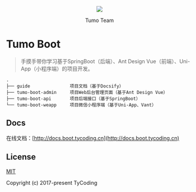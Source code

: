 <div style="text-align: center">
    <img src="http://cdn.tycoding.cn/MIK-YMmzrq.png" />
    <p>Tumo Team</p>
</div>



# Tumo Boot

> 手摸手带你学习基于SpringBoot（后端）、Ant Design Vue（前端）、Uni-App（小程序端）的项目开发。

```
.
├── guide               项目文档（基于Docsify）
├── tumo-boot-admin     项目Web后台管理页面（基于Ant Design Vue）
├── tumo-boot-api       项目后端接口（基于SpringBoot）
└── tumo-boot-weapp     项目微信小程序端（基于Uni-App、Vant）
```

## Docs

在线文档：[http://docs.boot.tycoding.cn](http://docs.boot.tycoding.cn)


## License

[MIT](https://github.com/Tumo-Team/Tumo-Boot/blob/master/LICENSE)

Copyright (c) 2017-present TyCoding
